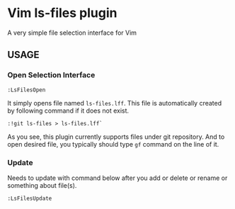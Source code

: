 # Vim ls-files plugin

A very simple file selection interface for Vim

## USAGE

### Open Selection Interface

    :LsFilesOpen

It simply opens file named `ls-files.lff`.
This file is automatically created by following command if it does not exist.

    :!git ls-files > ls-files.lff`

As you see, this plugin currently supports files under git repository.
And to open desired file, you typically should type `gf` command on the line of it.

### Update

Needs to update with command below after you add or delete or rename or something about file(s).

    :LsFilesUpdate

